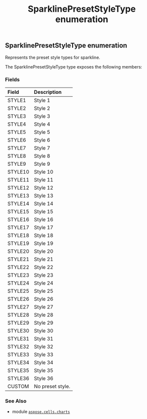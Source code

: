 ﻿---
title: SparklinePresetStyleType enumeration
second_title: Aspose.Cells for Python via .NET API References
description: 
type: docs
weight: 630
url: /aspose.cells.charts/sparklinepresetstyletype/
is_root: false
---

## SparklinePresetStyleType enumeration

Represents the preset style types for sparkline.



The SparklinePresetStyleType type exposes the following members:

### Fields
| Field | Description |
| :- | :- |
| STYLE1 | Style 1 |
| STYLE2 | Style 2 |
| STYLE3 | Style 3 |
| STYLE4 | Style 4 |
| STYLE5 | Style 5 |
| STYLE6 | Style 6 |
| STYLE7 | Style 7 |
| STYLE8 | Style 8 |
| STYLE9 | Style 9 |
| STYLE10 | Style 10 |
| STYLE11 | Style 11 |
| STYLE12 | Style 12 |
| STYLE13 | Style 13 |
| STYLE14 | Style 14 |
| STYLE15 | Style 15 |
| STYLE16 | Style 16 |
| STYLE17 | Style 17 |
| STYLE18 | Style 18 |
| STYLE19 | Style 19 |
| STYLE20 | Style 20 |
| STYLE21 | Style 21 |
| STYLE22 | Style 22 |
| STYLE23 | Style 23 |
| STYLE24 | Style 24 |
| STYLE25 | Style 25 |
| STYLE26 | Style 26 |
| STYLE27 | Style 27 |
| STYLE28 | Style 28 |
| STYLE29 | Style 29 |
| STYLE30 | Style 30 |
| STYLE31 | Style 31 |
| STYLE32 | Style 32 |
| STYLE33 | Style 33 |
| STYLE34 | Style 34 |
| STYLE35 | Style 35 |
| STYLE36 | Style 36 |
| CUSTOM | No preset style. |



### See Also
* module [`aspose.cells.charts`](..)
